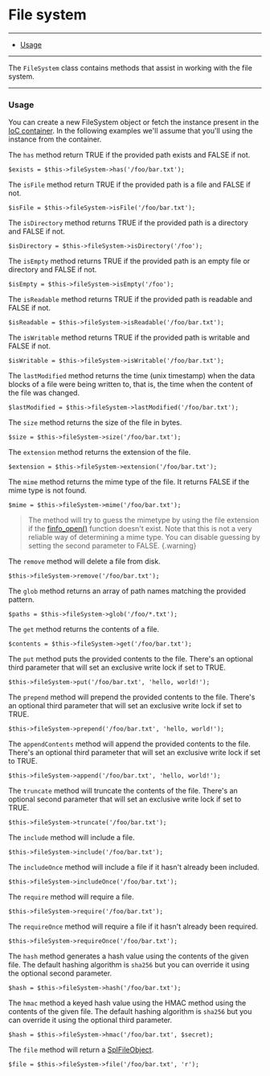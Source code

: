 # File system

--------------------------------------------------------

* [Usage](#usage)

--------------------------------------------------------

The `FileSystem` class contains methods that assist in working with the file system.

--------------------------------------------------------

<a id="usage"></a>

### Usage

You can create a new FileSystem object or fetch the instance present in the [IoC container](:base_url:/docs/:version:/getting-started:dependency-injection). In the following examples we'll assume that you'll using the instance from the container.

The `has` method return TRUE if the provided path exists and FALSE if not.

	$exists = $this->fileSystem->has('/foo/bar.txt');

The `isFile` method return TRUE if the provided path is a file and FALSE if not.

	$isFile = $this->fileSystem->isFile('/foo/bar.txt');

The `isDirectory` method returns TRUE if the provided path is a directory and FALSE if not.

	$isDirectory = $this->fileSystem->isDirectory('/foo');

The `isEmpty` method returns TRUE if the provided path is an empty file or directory and FALSE if not.

	$isEmpty = $this->fileSystem->isEmpty('/foo');

The `isReadable` method returns TRUE if the provided path is readable and FALSE if not.

	$isReadable = $this->fileSystem->isReadable('/foo/bar.txt');

The `isWritable` method returns TRUE if the provided path is writable and FALSE if not.

	$isWritable = $this->fileSystem->isWritable('/foo/bar.txt');

The `lastModified` method returns the time (unix timestamp) when the data blocks of a file were being written to, that is, the time when the content of the file was changed.

	$lastModified = $this->fileSystem->lastModified('/foo/bar.txt');

The `size` method returns the size of the file in bytes.

	$size = $this->fileSystem->size('/foo/bar.txt');

The `extension` method returns the extension of the file.

	$extension = $this->fileSystem->extension('/foo/bar.txt');

The `mime` method returns the mime type of the file.  It returns FALSE if the mime type is not found.

	$mime = $this->fileSystem->mime('/foo/bar.txt');

> The method will try to guess the mimetype by using the file extension if the [finfo_open()](http://php.net/manual/en/function.finfo-open.php) function doesn't exist. Note that this is not a very reliable way of determining a mime type. You can disable guessing by setting the second parameter to FALSE.
{.warning}

The `remove` method will delete a file from disk.

	$this->fileSystem->remove('/foo/bar.txt');

The `glob` method returns an array of path names matching the provided pattern.

	$paths = $this->fileSystem->glob('/foo/*.txt');

The `get` method returns the contents of a file.

	$contents = $this->fileSystem->get('/foo/bar.txt');

The `put` method puts the provided contents to the file. There's an optional third parameter that will set an exclusive write lock if set to TRUE.

	$this->fileSystem->put('/foo/bar.txt', 'hello, world!');

The `prepend` method will prepend the provided contents to the file. There's an optional third parameter that will set an exclusive write lock if set to TRUE.

	$this->fileSystem->prepend('/foo/bar.txt', 'hello, world!');

The `appendContents` method will append the provided contents to the file. There's an optional third parameter that will set an exclusive write lock if set to TRUE.

	$this->fileSystem->append('/foo/bar.txt', 'hello, world!');

The `truncate` method will truncate the contents of the file. There's an optional second parameter that will set an exclusive write lock if set to TRUE.

	$this->fileSystem->truncate('/foo/bar.txt');

The `include` method will include a file.

	$this->fileSystem->include('/foo/bar.txt');

The `includeOnce` method will include a file if it hasn't already been included.

	$this->fileSystem->includeOnce('/foo/bar.txt');

The `require` method will require a file.

	$this->fileSystem->require('/foo/bar.txt');

The `requireOnce` method will require a file if it hasn't already been required.

	$this->fileSystem->requireOnce('/foo/bar.txt');

The `hash` method generates a hash value using the contents of the given file. The default hashing algorithm is `sha256` but you can override it using the optional second parameter.

	$hash = $this->fileSystem->hash('/foo/bar.txt');

The `hmac` method a keyed hash value using the HMAC method using the contents of the given file. The default hashing algorithm is `sha256` but you can override it using the optional third parameter.

	$hash = $this->fileSystem->hmac('/foo/bar.txt', $secret);

The `file` method will return a [SplFileObject](http://php.net/manual/en/class.splfileobject.php).

	$file = $this->fileSystem->file('/foo/bar.txt', 'r');
